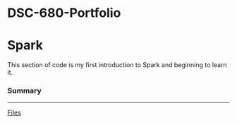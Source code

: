 # DSC-680-Portfolio
# Spark

This section of code is my first introduction to Spark and beginning to learn it.

### Summary


---

[Files](https://github.com/Lemonchasers/Lemonchasers.github.io/blob/master/Introduction%20to%20Spark/)
